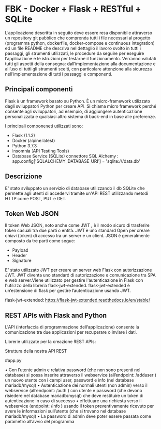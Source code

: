 # FBK - Docker + Flask + RESTful + SQLite

L’applicazione descritta in seguito deve essere resa disponibile attraverso un repository git pubblico che comprenda tutti i file necessari al progetto (programma python, dockerfile, docker-compose e continuous integration) ed un file README che descriva nel dettaglio il lavoro svolto in tutti i passaggi, gli strumenti utilizzati, le procedure da seguire per eseguire l’applicazione e le istruzioni per testarne il funzionamento.
Verranno valutati tutti gli aspetti della consegna: dall’implementazione alla documentazione e all’uso di tutti gli strumenti scelti, con particolare attenzione alla sicurezza nell’implementazione di tutti i passaggi e componenti.

## Principali componenti 

Flask è un framework basato su Python. È un micro-framework utilizzato dagli sviluppatori Python per creare API. Si chiama micro framework perché consente agli sviluppatori, ad esempio, di aggiungere autenticazione personalizzata e qualsiasi altro sistema di back-end in base alle preferenze.

I principali componeneti utilizzati sono:

- Flask (1.1.2)
- Docker (alpine:latest) 
- Python 3.7.3
- Insomnia (API Testing Tools) 
- Database Service (SQLite) connettore SQL Alchemy : app.config['SQLALCHEMY_DATABASE_URI'] = 'sqlite:///data.db'

## Descrizione 

E' stato sviluppato un servizio di database utilizzando il db SQLite che permette agli utenti di accedervi tramite un'API REST utilizzando metodi HTTP come POST, PUT e GET. 


## Token Web JSON 

Il token Web JSON, noto anche come JWT , è il modo sicuro di trasferire token casuali tra due parti o entità. JWT è uno standard Open per creare chiavi (token) di accesso tra un server e un client.
JSON è generalmente composto da tre parti come segue: 

- Payload
- Header
- Signature

E' stato utilizzato JWT per creare un server web Flask con autorizzazione JWT. JWT diventa uno standard di autorizzazione e comunicazione tra SPA e web server.Viene utilizzato per gestire l'autenticazione in Flask con l'utilizzo della libreria flask-jwt-extended. flask-jwt-extended è un’estensione di flask per gestire l’autenticazione usando JWT.

flask-jwt-extended:  https://flask-jwt-extended.readthedocs.io/en/stable/

## REST APIs with Flask and Python

L'API (interfaccia di programmazione dell'applicazione) consente la comunicazione tra due applicazioni per recuperare o inviare i dati. 

Librerie utilizzate per la creazione REST APIs: 





Struttura della nostra API REST

#app.py









• Con l’utente admin e relativa password (che non sono presenti nel database) si possa inserire attraverso il webservice (all’endpoint: /adduser ) un nuovo utente con i campi user, password e info (nel database mariadb/mysql)
• Autenticazione dei normali utenti (non admin) verso il webservice (all’endpoint: /auth ) con utente e password (che devono risiedere nel database mariadb/mysql) che deve restituire un token di autenticazione in caso di successo
• effettuare una richiesta verso il webservice (endpoint: /info ) usando il token preventivamente ricevuto per avere le informazioni sull’utente (che si trovano nel database mariadb/mysql)
• La password di admin deve poter essere passata come parametro all’avvio del programma










